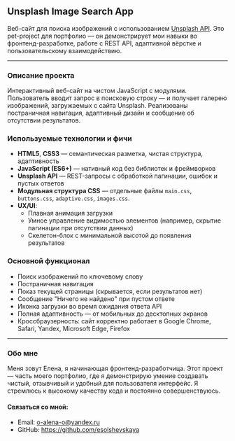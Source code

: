 ## Unsplash Image Search App

Веб-сайт для поиска изображений с использованием [Unsplash API](https://unsplash.com/developers).
Это pet-project для портфолио — он демонстрирует мои навыки во фронтенд-разработке,
работе с REST API, адаптивной вёрстке и пользовательскому взаимодействию.

---

### Описание проекта

Интерактивный веб-сайт на чистом JavaScript с модулями.
Пользователь вводит запрос в поисковую строку — и получает галерею изображений, загружаемых с сайта Unsplash.
Реализованы постраничная навигация, адаптивный дизайн и сообщение об отсутствии результатов.

### Используемые технологии и фичи

- **HTML5**, **CSS3** — семантическая разметка, чистая структура, адаптивность
- **JavaScript (ES6+)** — нативный код без библиотек и фреймворков
- **Unsplash API** — REST-запросы с обработкой пагинации, ошибок и пустых ответов
- **Модульная структура CSS** — отдельные файлы `main.css`, `buttons.css`, `adaptive.css`, `images.css`.
- **UX/UI**:
    - Плавная анимация загрузки
    - Умное управление видимостью элементов (например, скрытие пагинации при отсутствии данных)
    - Скелетон-блок с минимальной высотой до появления результатов

### Основной функционал

- Поиск изображений по ключевому слову
- Постраничная навигация
- Показ текущей страницы (скрывается, если результатов нет)
- Сообщение "Ничего не найдено" при пустом ответе
- Иконка загрузки во время ожидания ответа API
- Полная адаптивность — от мобильных до десктопных экранов
- Кроссбраузерность: сайт корректно работает
в Google Chrome, Safari, Yandex, Microsoft Edge, Firefox

---

### Обо мне

Меня зовут Елена, я начинающая фронтенд-разработчица. Этот проект — часть моего портфолио, где я демонстрирую умение создавать чистый, отзывчивый и удобный для пользователя интерфейс. Я стремлюсь к высокому качеству кода и постоянно совершенствуюсь.
#### Связаться со мной:

- Email: o-alena-o@yandex.ru
- GitHub: https://github.com/esolshevskaya
